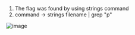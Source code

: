 1. The flag was found by using strings command
2. command -> strings filename | grep "p"

![image](https://user-images.githubusercontent.com/85097320/182855382-aa125e33-5be2-4e1d-87ae-66605cdb052e.png)
